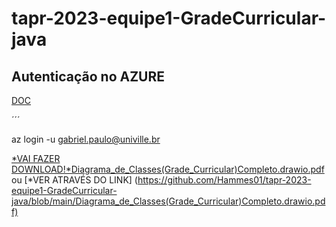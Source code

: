 # tapr-2023-equipe1-GradeCurricular-java

## Autenticação no AZURE
[DOC](https://learn.microsoft.com/en-us/cli/azure/install-azure-cli-linux?pivots=apt)

´´´

az login -u gabriel.paulo@univille.br

[*VAI FAZER DOWNLOAD!*Diagrama_de_Classes(Grade_Curricular)Completo.drawio.pdf](https://github.com/Hammes01/tapr-2023-equipe1-GradeCurricular-java/files/13525074/Diagrama_de_Classes.Grade_Curricular.Completo.drawio.pdf) ou [*VER ATRAVÉS DO LINK] (https://github.com/Hammes01/tapr-2023-equipe1-GradeCurricular-java/blob/main/Diagrama_de_Classes(Grade_Curricular)Completo.drawio.pdf)
